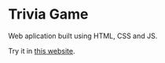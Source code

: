 # Trivia Game

Web aplication built using HTML, CSS and JS.

Try it in [this website](https://4erosol.github.io/Trivia_Game/).

